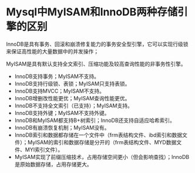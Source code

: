 # Mysql中MyISAM和InnoDB两种存储引擎的区别

InnoDB是具有事务、回滚和崩溃修复能力的事务安全型引擎，它可以实现行级锁来保证高性能的大量数据中的并发操作；

MyISAM是具有默认支持全文索引、压缩功能及较高查询性能的非事务性引擎。

- InnoDB支持事务；MyISAM不支持。
- InnoDB支持行级锁、表锁；MyISAM只支持表锁。
- InnoDB支持MVCC；MyISAM不支持。
- InnoDB增删改性能更优；MyISAM查询性能更优。
- InnoDB不支持全文索引（已支持）；MyISAM支持。
- InnoDB支持外键；MyISAM不支持外键。
- InnoDB和MyISAM都支持B+树索引；InnoDB还支持自适应哈希索引。
- InnoDB有崩溃恢复机制；MyISAM没有。
- InnoDB索引和数据都存储在一个文件中（frm表结构文件、ibd索引和数据文件）；MyISAM的索引和数据存储是分开的（frm表结构文件、MYD数据文件、MYI索引文件）。
- MyISAM实现了前缀压缩技术，占用存储空间更小（但会影响查找）；InnoDB是原始数据存储，占用存储更大。